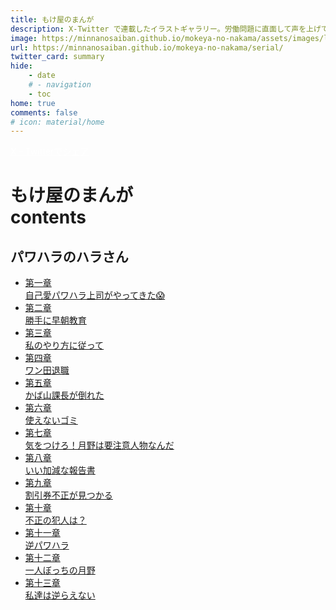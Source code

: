 ```yaml
---
title: もけ屋のまんが
description: X-Twitter で連載したイラストギャラリー。労働問題に直面して声を上げている人を応援しています！
image: https://minnanosaiban.github.io/mokeya-no-nakama/assets/images/logo.png
url: https://minnanosaiban.github.io/mokeya-no-nakama/serial/
twitter_card: summary
hide:
    - date
    # - navigation
    - toc
home: true
comments: false
# icon: material/home
---
```


<p style="margin: 0em;">
  <a href="https://twitter.com/share?url=https://minnanosaiban.github.io/mokeya-no-nakama/serial/ &text=もけ屋のまんが　X-Twitter で連載したイラストギャラリー。労働問題に直面して声を上げている人を応援しています！"
     target="_blank" class="bdg-dark" style="color: #FFFFFF;">
    X - Twitterでシェア
  </a>
</p>

<h1 class="center-h">
もけ屋のまんが<br>contents
</h1>

<h2 class="center-h">
パワハラのハラさん
</h2>

<div class="grid cards center-h center" markdown>

- [第一章<br>自己愛パワハラ上司がやってきた😱](001-hara-san-01)
- [第二章<br>勝手に早朝教育](001-hara-san-02)
- [第三章<br>私のやり方に従って](001-hara-san-03)
- [第四章<br>ワン田退職](001-hara-san-04)
- [第五章<br>かば山課長が倒れた](001-hara-san-05)
- [第六章<br>使えないゴミ](001-hara-san-06)
- [第七章<br>気をつけろ！月野は要注意人物なんだ](001-hara-san-07)
- [第八章<br>いい加減な報告書](001-hara-san-08)
- [第九章<br>割引券不正が見つかる](001-hara-san-09)
- [第十章<br>不正の犯人は？](001-hara-san-10)
- [第十一章<br>逆パワハラ](001-hara-san-11)
- [第十二章<br>一人ぼっちの月野](001-hara-san-12)
- [第十三章<br>私達は逆らえない](001-hara-san-13)

</div>

